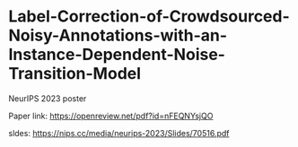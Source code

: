 # Label-Correction-of-Crowdsourced-Noisy-Annotations-with-an-Instance-Dependent-Noise-Transition-Model

NeurIPS 2023 poster

Paper link: https://openreview.net/pdf?id=nFEQNYsjQO

sldes: https://nips.cc/media/neurips-2023/Slides/70516.pdf
